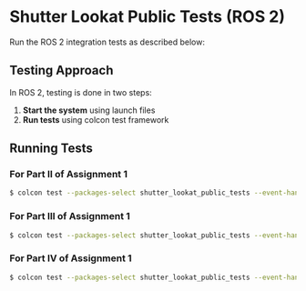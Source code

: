 # Shutter Lookat Public Tests (ROS 2)

Run the ROS 2 integration tests as described below:

## Testing Approach

In ROS 2, testing is done in two steps:
1. **Start the system** using launch files
2. **Run tests** using colcon test framework

## Running Tests

### For Part II of Assignment 1

```bash
$ colcon test --packages-select shutter_lookat_public_tests --event-handlers console_direct+ --ctest-args -R test_publish_target
```

### For Part III of Assignment 1

```bash
$ colcon test --packages-select shutter_lookat_public_tests --event-handlers console_direct+ --ctest-args -R test_virtual_camera
```

### For Part IV of Assignment 1

```bash
$ colcon test --packages-select shutter_lookat_public_tests --event-handlers console_direct+ --ctest-args -R test_fancy_virtual_camera
```
